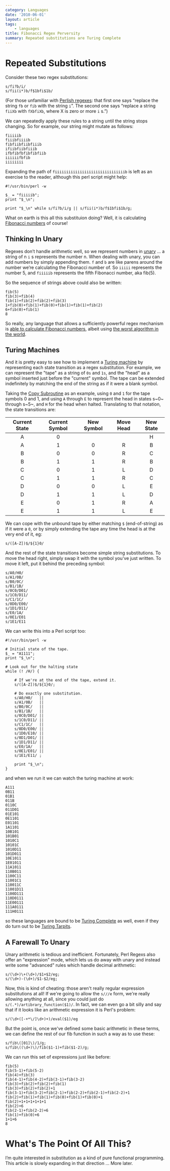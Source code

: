 ```yaml
---
category: Languages
date: '2010-06-01'
layout: article
tags:
    - languages
title: Fibonacci Regex Perversity
summary: Repeated substitutions are Turing Complete
---
```


Repeated Substitutions
======================

Consider these two regex substitutions:

    s/fi?b/i/
    s/fii(i*)b/f$1bfi$1b/

(For those unfamiliar with [Perlish
regexes](http://en.wikipedia.org/wiki/PCRE): that first one says
“replace the string `fb` or `fib` with the string `i`”. The second one
says “replace a string `fiiXb` with `fXbfiXb`, where X is zero or more
`i` s.”)

We can repeatedly apply these rules to a string until the string stops
changing. So for example, our string might mutate as follows:

    fiiiiib
    fiiibfiiiib
    fibfiibfiibfiiib
    ifiibfiibfiiib
    ifbfibfbfibfibfiib
    iiiiiifbfib
    iiiiiiii

Expanding the path of `fiiiiiiiiiiiiiiiiiiiiiiiiiiiiiiib` is left as an
exercise to the reader, although this perl script might help:

    #!/usr/bin/perl -w

    $_ = "fiiiiib";
    print "$_\n";

    print "$_\n" while s/fi?b/i/g || s/fii(i*)b/f$1bfi$1b/g;    

What on earth is this all this substituion doing? Well, it is
calculating [Fibonacci
numbers](http://en.wikipedia.org/wiki/Fibonacci_number) of course!

Thinking In Unary
-----------------

Regexes don’t handle arithmetic well, so we represent numbers in
[unary](http://en.wikipedia.org/wiki/Unary_numeral_system) ... a string
of n `i` s represents the number n. When dealing with unary, you can add
numbers by simply appending them. `f` and `b` are like parens around the
number we’re calculating the Fibonacci number of. So `iiiii` represents
the number 5, and `fiiiiib` represents the fifth Fibonacci number, aka
fib(5).

So the sequence of strings above could also be written:

    fib(5)
    fib(3)+fib(4)
    fib(1)+fib(2)+fib(2)+fib(3)
    1+fib(0)+fib(1)+fib(0)+fib(1)+fib(1)+fib(2)
    6+fib(0)+fib(1)
    8

So really, any language that allows a sufficiently powerful regex
mechanism is [able to calculate Fibonacci
numbers](http://blog.progopedia.com/2010/may/30/10-unnatural-ways-calculate-fibonacci-numbers/),
albeit using [the worst algorithm in the
world](http://bosker.wordpress.com/2011/04/29/the-worst-algorithm-in-the-world/).

Turing Machines
---------------

And it is pretty easy to see how to implement a [Turing
machine](http://en.wikipedia.org/wiki/Turing_machine) by representing
each state transition as a regex substitution. For example, we can
represent the "tape" as a string of `0s` and `1s`, and the "head" as a
symbol inserted just before the "current" symbol. The tape can be
extended indefinitely by matching the end of the string as if it were a
blank symbol.

Taking the [Copy
Subroutine](http://en.wikipedia.org/wiki/Turing_machine_examples#A_copy_subroutine)
as an example, using `0` and `1` for the tape symbols 0 and 1, and using
`A` through `E` to represent the head in states s~0~ through s~5~, and
`H` for the head when halted. Translating to that notation, the state
transitions are:

Current State | Current Symbol | New Symbol | Move Head | New State
:---:|:---:|:---:|:---:|:---:
A | 0 |   |   | H
A | 1 | 0 | R | B
B | 0 | 0 | R | C
B | 1 | 1 | R | B
C | 0 | 1 | L | D
C | 1 | 1 | R | C
D | 0 | 0 | L | E
D | 1 | 1 | L | D
E | 0 | 1 | R | A
E | 1 | 1 | L | E

We can cope with the unbound tape by either matching `$` (end-of-string)
as if it were a `0`, or by simply extending the tape any time the head
is at the very end of it, eg:

    s/([A-Z])$/${1}0/

And the rest of the state transitions become simple string
substitutions. To move the head right, simply swap it with the symbol
you've just written. To move it left, put it behind the preceding
symbol:

    s/A0/H0/
    s/A1/0B/
    s/B0/0C/
    s/B1/1B/
    s/0C0/D01/
    s/1C0/D11/
    s/C1/1C/
    s/0D0/E00/ 
    s/1D1/D11/
    s/E0/1A/
    s/0E1/E01
    s/1E1/E11

We can write this into a Perl script too:

    #!/usr/bin/perl -w

    # Initial state of the tape.
    $_ = "A1111";
    print "$_\n";

    # Look out for the halting state
    while (! /H/) {

        # If we're at the end of the tape, extend it.
        s/([A-Z])$/${1}0/;

        # Do exactly one substitution.
        s/A0/H0/   ||
        s/A1/0B/   ||
        s/B0/0C/   ||
        s/B1/1B/   ||
        s/0C0/D01/ ||
        s/1C0/D11/ ||
        s/C1/1C/   ||
        s/0D0/E00/ ||
        s/1D0/E10/ ||
        s/0D1/D01/ ||
        s/1D1/D11/ ||
        s/E0/1A/   ||
        s/0E1/E01/ ||
        s/1E1/E11/ ;
    
        print "$_\n";
    }

and when we run it we can watch the turing machine at work:

    A111
    0B11
    01B1
    011B
    0110C
    011D01
    01E101
    0E1101
    E01101
    1A1101
    10B101
    101B01
    1010C1
    10101C
    1010D11
    101D011
    10E1011
    1E01011
    11A1011
    110B011
    1100C11
    11001C1
    110011C
    11001D11
    1100D111
    110D0111
    11E00111
    111A0111
    111H0111

so these languages are bound to be [Turing
Complete](http://en.wikipedia.org/wiki/Turing_complete) as well, even if
they do turn out to be [Turing
Tarpits](http://en.wikipedia.org/wiki/Esoteric_programming_language#Turing_tarpit).

A Farewall To Unary
-------------------

Unary arithmetic is tedious and inefficient. Fortunately, Perl Regexs
also offer an "expression" mode, which lets us do away with unary and
instead write some "advanced" rules which handle decimal arithmetic:

    s/(\d+)\+(\d+)/$1+$2/eg;
    s/(\d+)-(\d+)/$1-$2/eg;

Now, this is kind of cheating: those aren't really regular expression
substitutions at all! If we're going to allow the `s///e` form, we're
really allowing anything at all, since you could just do
`s/(.*)/artibrary_function($1)/`. In fact, we can even go a bit silly
and say that if it looks like an arithmetic expression it is Perl's
problem:

    s/(\d+([-+*\/]\d+)+)/eval($1)/eg

But the point is, once we've defined some basic arithmetic in these
terms, we can define the rest of our fib function in such a way as to
use these:

    s/fib\([01]\)/1/g;
    s/fib\((\d+)\)/fib($1-1)+fib($1-2)/g;

We can run this set of expressions just like before:

    fib(5)
    fib(5-1)+fib(5-2)
    fib(4)+fib(3)
    fib(4-1)+fib(4-2)+fib(3-1)+fib(3-2)
    fib(3)+fib(2)+fib(2)+fib(1)
    fib(3)+fib(2)+fib(2)+1
    fib(3-1)+fib(3-2)+fib(2-1)+fib(2-2)+fib(2-1)+fib(2-2)+1
    fib(2)+fib(1)+fib(1)+fib(0)+fib(1)+fib(0)+1
    fib(2)+1+1+1+1+1+1
    fib(2)+6
    fib(2-1)+fib(2-2)+6
    fib(1)+fib(0)+6
    1+1+6
    8

What's The Point Of All This?
=============================

I’m quite interested in substitution as a kind of pure functional
programming. This article is slowly expanding in that direction ... More
later.
